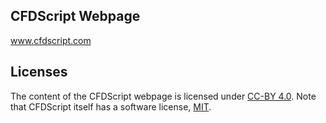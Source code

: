 ## CFDScript Webpage 
<a href="https://www.cfdscript.com/" target="_blank">www.cfdscript.com</a>

## Licenses

The content of the CFDScript webpage is licensed under <a href="[./LICENSE](https://creativecommons.org/licenses/by/4.0/deed.en)" target="_blank">CC-BY 4.0</a>. Note that CFDScript itself has a software license, <a href="./LICENSE" target="_blank">MIT</a>. 